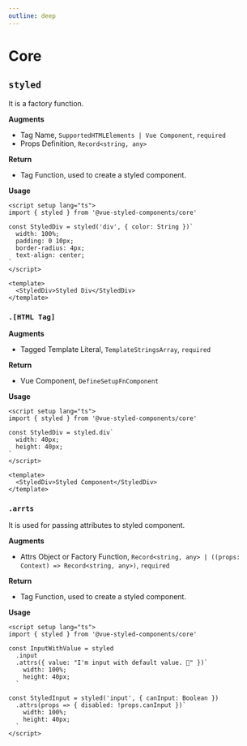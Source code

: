 ```yaml
---
outline: deep
---
```


# Core

## `styled`

It is a factory function.

**Augments**

- Tag Name, `SupportedHTMLElements | Vue Component`, `required`
- Props Definition, `Record<string, any>`

**Return**

- Tag Function, used to create a styled component.

**Usage**

```vue
<script setup lang="ts">
import { styled } from '@vue-styled-components/core'

const StyledDiv = styled('div', { color: String })`
  width: 100%;
  padding: 0 10px;
  border-radius: 4px;
  text-align: center;
`
</script>

<template>
  <StyledDiv>Styled Div</StyledDiv>
</template>
```

### `.[HTML Tag]`

**Augments**

- Tagged Template Literal, `TemplateStringsArray`, `required`

**Return**

- Vue Component, `DefineSetupFnComponent`

**Usage**

```vue
<script setup lang="ts">
import { styled } from '@vue-styled-components/core'

const StyledDiv = styled.div`
  width: 40px;
  height: 40px;
`
</script>

<template>
  <StyledDiv>Styled Component</StyledDiv>
</template>
```

### `.arrts`

It is used for passing attributes to styled component.

**Augments**

- Attrs Object or Factory Function, `Record<string, any> | ((props: Context) => Record<string, any>)`, `required`

**Return**

- Tag Function, used to create a styled component.

**Usage**

```vue
<script setup lang="ts">
import { styled } from '@vue-styled-components/core'

const InputWithValue = styled
  .input
  .attrs({ value: "I'm input with default value. 🥺" })`
    width: 100%;
    height: 40px;
  `

const StyledInput = styled('input', { canInput: Boolean })
  .attrs(props => { disabled: !props.canInput })`
    width: 100%;
    height: 40px;
  `
</script>
```
